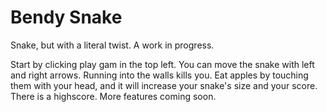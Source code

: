 # Bendy Snake
Snake, but with a literal twist. A work in progress.

Start by clicking play gam in the top left. You can move the snake with left and right arrows. Running into the walls kills you. Eat apples by touching them with your head, and it will increase your snake's size and your score. There is a highscore. More features coming soon.

